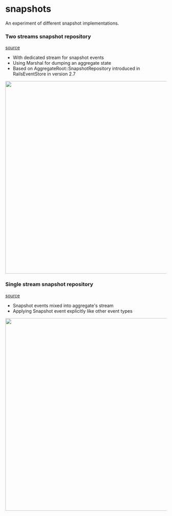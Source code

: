 # snapshots
An experiment of different snapshot implementations.

### Two streams snapshot repository
[source](two_streams)

- With dedicated stream for snapshot events
- Using Marshal for dumping an aggregate state
- Based on AggregateRoot::SnapshotRepository introduced in RailsEventStore in version 2.7

<img src="https://user-images.githubusercontent.com/9444951/207668081-78d33e67-4e17-4189-a9c8-e0fa5402cbcb.png" height="600">

### Single stream snapshot repository
[source](single_stream)

- Snapshot events mixed into aggregate's stream
- Applying Snapshot event explicitly like other event types

<img src="https://user-images.githubusercontent.com/9444951/207668106-00dec97d-3865-4c14-9a81-980b65a53d7d.png" height="600">


